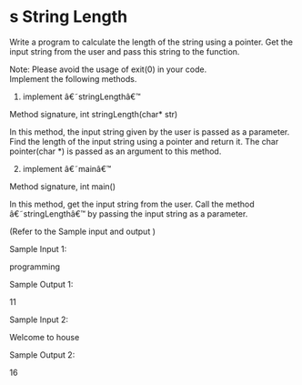# s String Length

Write a program to calculate the length of the string using a pointer. Get the input string from the user and pass this string to the function. 

Note: Please avoid the usage of exit(0) in your code.  
Implement the following methods.

1. implement â€˜stringLengthâ€™

Method signature, int stringLength(char* str)

In this method, the input string given by the user is passed as a parameter. Find the length of the input string using a pointer and return it. The char pointer(char *) is passed as an argument to this method.

2. implement â€˜mainâ€™

Method signature, int main()

In this method, get the input string from the user. Call the method â€˜stringLengthâ€™ by passing the input string as a parameter.

(Refer to the Sample input and output )

Sample Input 1: 

programming

Sample Output 1:

11



Sample Input 2:

Welcome to house

Sample Output 2:

16
